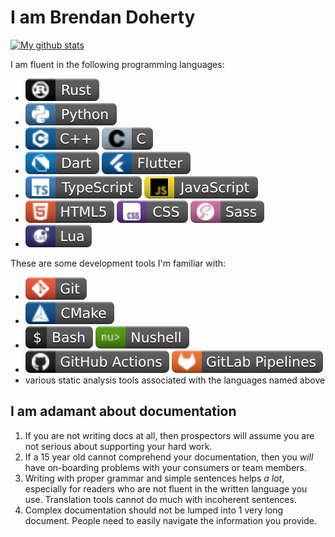 # I am Brendan Doherty

[![My github stats][gh-stats]][gh-stat-gen-src]

I am fluent in the following programming languages:

- ![rust][rust-badge]
- ![python][python-badge]
- ![c++][cplusplus-badge] ![c][c-badge]
- ![dart][dart-badge] ![flutter][flutter-badge]
- ![typescript][typescript-badge] ![javascript][javascript-badge]
- ![html][html-badge] ![css][css-badge] ![sass][sass-badge]
- ![lua][lua-badge]

These are some development tools I'm familiar with:

- ![git][git-badge]
- ![cmake][cmake-badge]
- ![bash][bash-badge] ![nushell][nushell-badge]
- ![GitHub Actions][gh-action-badge] ![GitLab Pipelines][gl-pipelines-badge]
- various static analysis tools associated with the languages named above

## I am adamant about documentation

1. If you are not writing docs at all, then prospectors will assume you are not serious about supporting your hard work.
2. If a 15 year old cannot comprehend your documentation, then you _will_ have on-boarding problems with your consumers or team members.
2. Writing with proper grammar and simple sentences helps *a lot*, especially for readers who are not fluent in the written language you use. Translation tools cannot do much with incoherent sentences.
4. Complex documentation should not be lumped into 1 very long document. People need to easily navigate the information you provide.

[git-badge]: assets/git.svg
[rust-badge]: assets/rust.svg
[cplusplus-badge]: assets/cplusplus.svg
[c-badge]: assets/c.svg
[dart-badge]: assets/dart.svg
[flutter-badge]: assets/flutter.svg
[gh-action-badge]: assets/github%20actions.svg
[gl-pipelines-badge]: assets/gitlab%20pipelines.svg
[python-badge]: assets/python.svg
[lua-badge]: assets/lua.svg
[typescript-badge]: assets/typescript.svg
[javascript-badge]: assets/javascript.svg
[sass-badge]: assets/sass.svg
[css-badge]: assets/css.svg
[html-badge]: assets/html5.svg
[nushell-badge]: assets/nushell.svg
[bash-badge]: assets/bash.svg
[cmake-badge]: assets/cmake.svg

[gh-stats]: https://github-readme-stats.vercel.app/api?username=2bndy5&show_icons=true&theme=chartreuse-dark&show=reviews,prs_merged
[gh-stat-gen-src]: https://github.com/anuraghazra/github-readme-stats